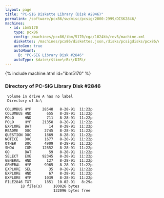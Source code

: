 ```yaml
---
layout: page
title: "PC-SIG Diskette Library (Disk #2846)"
permalink: /software/pcx86/sw/misc/pcsig/2000-2999/DISK2846/
machines:
  - id: ibm5170
    type: pcx86
    config: /machines/pcx86/ibm/5170/cga/1024kb/rev3/machine.xml
    diskettes: /machines/pcx86/diskettes.json,/disks/pcsigdisks/pcx86/diskettes.json
    autoGen: true
    autoMount:
      B: "PC-SIG Library Disk #2846"
    autoType: $date\r$time\rB:\rDIR\r
---
```


{% include machine.html id="ibm5170" %}

### Directory of PC-SIG Library Disk #2846

     Volume in drive A has no label
     Directory of A:\

    COLUMBUS HYP     28548   8-28-91  11:22p
    COLUMBUS HND       655   8-28-91  11:22p
    POLO     HND       711   8-28-91  11:22p
    POLO     HYP     21358   8-28-91  11:22p
    EXPLORE  BAT        14   8-28-91  11:22p
    README   DOC      2745   8-28-91  11:22p
    QUESTION DOC      1869   8-28-91  11:22p
    NOTICE   DOC      1677   8-28-91  11:22p
    OTHER    DOC      4909   8-28-91  11:22p
    SHOW     COM     12852   8-28-91  11:22p
    GO       BAT        59   8-28-91  11:22p
    SELECT   EXE     92345   8-28-91  11:22p
    GENERAL  HND       127   8-28-91  11:22p
    GENERAL  HYP      9965   8-28-91  11:22p
    EXPLORE  SEL        35   8-28-91  11:22p
    EXPLORE  HND        67   8-28-91  11:22p
    EXPLORE  HYP      1039   8-28-91  11:22p
    FILE2846 TXT      1851  10-02-91   8:29a
           18 file(s)     180826 bytes
                          132096 bytes free
